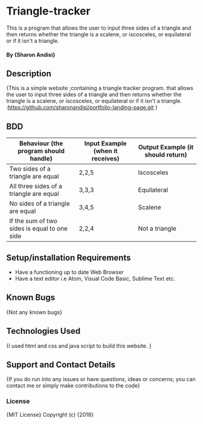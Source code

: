 # Triangle-tracker
This is a program that allows the user to input three sides of a triangle and then returns whether the triangle is a scalene, or iscosceles, or equilateral or if it isn't a triangle.
#### By **{Sharon Andisi}**
## Description
{This is a simple website ;containing a triangle tracker program. that allows the user to input three sides of a triangle and then returns whether the triangle is a scalene, or iscosceles, or equilateral or if it isn't a triangle. :https://github.com/sharonandisi/portfolio-landing-page.git }
## BDD
Behaviour (the program should handle)| Input Example (when it receives) | Output Example (it should return)
----------------------------------| ------------- | -------------
Two sides of a triangle are equal | 2,2,5| Iscosceles
All three sides of a triangle are equal | 3,3,3 | Equilateral
No sides of a triangle are equal | 3,4,5 | Scalene
If the sum of two sides is equal to one side | 2,2,4 | Not a triangle
##  Setup/installation Requirements
* Have a functioning up to date Web Browser
* Have a text editor i.e Atom, Visual Code Basic, Sublime Text etc.
## Known Bugs
{Not any known bugs}
## Technologies Used
{I used html and css and java script to build this website. }
## Support and Contact Details
{If you do run into any issues or have questions, ideas or concerns; you can contact me or simply make contributions to the code}
### License
{MIT License}
Copyright (c) {2018} 

